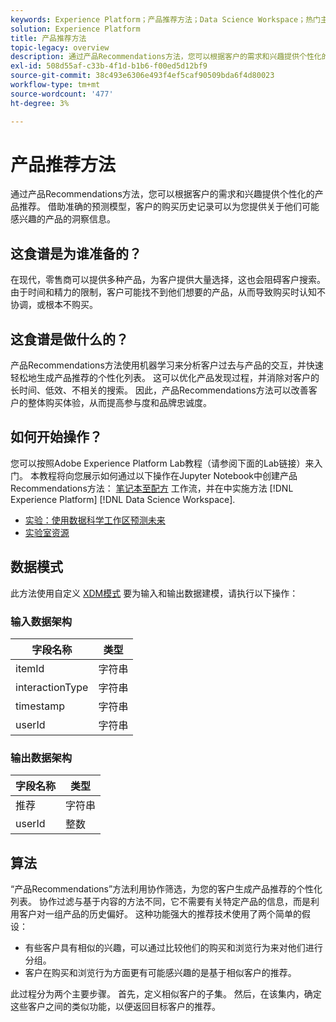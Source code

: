 ```yaml
---
keywords: Experience Platform；产品推荐方法；Data Science Workspace；热门主题；方法；预构建方法
solution: Experience Platform
title: 产品推荐方法
topic-legacy: overview
description: 通过产品Recommendations方法，您可以根据客户的需求和兴趣提供个性化的产品推荐。 借助准确的预测模型，客户的购买历史记录可以为您提供关于他们可能感兴趣的产品的洞察信息。
exl-id: 508d55af-c33b-4f1d-b1b6-f00ed5d12bf9
source-git-commit: 38c493e6306e493f4ef5caf90509bda6f4d80023
workflow-type: tm+mt
source-wordcount: '477'
ht-degree: 3%

---
```


# 产品推荐方法

通过产品Recommendations方法，您可以根据客户的需求和兴趣提供个性化的产品推荐。 借助准确的预测模型，客户的购买历史记录可以为您提供关于他们可能感兴趣的产品的洞察信息。

## 这食谱是为谁准备的？

在现代，零售商可以提供多种产品，为客户提供大量选择，这也会阻碍客户搜索。 由于时间和精力的限制，客户可能找不到他们想要的产品，从而导致购买时认知不协调，或根本不购买。

## 这食谱是做什么的？

产品Recommendations方法使用机器学习来分析客户过去与产品的交互，并快速轻松地生成产品推荐的个性化列表。 这可以优化产品发现过程，并消除对客户的长时间、低效、不相关的搜索。 因此，产品Recommendations方法可以改善客户的整体购买体验，从而提高参与度和品牌忠诚度。

## 如何开始操作？

您可以按照Adobe Experience Platform Lab教程（请参阅下面的Lab链接）来入门。 本教程将向您展示如何通过以下操作在Jupyter Notebook中创建产品Recommendations方法： [笔记本至配方](../jupyterlab/create-a-model.md) 工作流，并在中实施方法 [!DNL Experience Platform] [!DNL Data Science Workspace].

* [实验：使用数据科学工作区预测未来](https://expleague.azureedge.net/labs/L777/index.html)
* [实验室资源](https://github.com/adobe/experience-platform-dsw-reference/tree/master/Summit/2019/resources)

## 数据模式

此方法使用自定义 [XDM模式](../../xdm/schema/field-dictionary.md) 要为输入和输出数据建模，请执行以下操作：

### 输入数据架构

| 字段名称 | 类型 |
| --- | --- |
| itemId | 字符串 |
| interactionType | 字符串 |
| timestamp | 字符串 |
| userId | 字符串 |

### 输出数据架构

| 字段名称 | 类型 |
| --- | --- |
| 推荐 | 字符串 |
| userId | 整数 |

## 算法

“产品Recommendations”方法利用协作筛选，为您的客户生成产品推荐的个性化列表。 协作过滤与基于内容的方法不同，它不需要有关特定产品的信息，而是利用客户对一组产品的历史偏好。 这种功能强大的推荐技术使用了两个简单的假设：
* 有些客户具有相似的兴趣，可以通过比较他们的购买和浏览行为来对他们进行分组。
* 客户在购买和浏览行为方面更有可能感兴趣的是基于相似客户的推荐。

此过程分为两个主要步骤。 首先，定义相似客户的子集。 然后，在该集内，确定这些客户之间的类似功能，以便返回目标客户的推荐。
